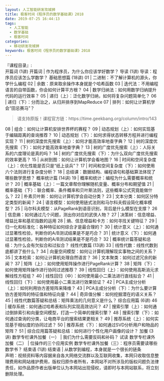 ```yaml
---
layout: 人工智能研发攻城狮
title: 极客时间《程序员的数学基础课》2018           
date: 2019-07-25 16:44:13
tags:
  - 人工智能
  - 数学基础
  - 极客时间
categories:
  - 移动研发攻城狮
keywords: 极客时间《程序员的数学基础课》2018           
---
```

『课程目录』:  
开篇词 (1讲)
开篇词 | 作为程序员，为什么你应该学好数学？
导读 (1讲)
导读：程序员应该怎么学数学？
基础思想篇 (18讲)
01 | 二进制：不了解计算机的源头，你学什么编程
02 | 余数：原来取余操作本身就是个哈希函数
03 | 迭代法：不用编程语言的自带函数，你会如何计算平方根？
04 | 数学归纳法：如何用数学归纳提升代码的运行效率？
05 | 递归（上）：泛化数学归纳，如何将复杂问题简单化？
06 | 递归（下）：分而治之，从归并排序到MapReduce
07 | 排列：如何让计算机学会“田忌赛马”？
<!-- more -->   
<blockquote class="blockquote-center">
请支持原版！课程官方链：https://time.geekbang.org/column/intro/143</blockquote>
</blockquote>
08 | 组合：如何让计算机安排世界杯的赛程？
09 | 动态规划（上）：如何实现基于编辑距离的查询推荐？
10 | 动态规划（下）：如何求得状态转移方程并进行编程实现？
11 | 树的深度优先搜索（上）：如何才能高效率地查字典？
12 | 树的深度优先搜索（下）：如何才能高效率地查字典？
13 | 树的广度优先搜索（上）：人际关系的六度理论是真的吗？
14 | 树的广度优先搜索（下）：为什么双向广度优先搜索的效率更高？
15 | 从树到图：如何让计算机学会看地图？
16 | 时间和空间复杂度（上）：优化性能是否只是“纸上谈兵”？
17 | 时间和空间复杂度（下）：如何使用六个法则进行复杂度分析？
18 | 总结课：数据结构、编程语句和基础算法体现了哪些数学思想？
概率统计篇 (14讲)
19 | 概率和统计：编程为什么需要概率和统计？
20 | 概率基础（上）：一篇文章帮你理解随机变量、概率分布和期望值
21 | 概率基础（下）：联合概率、条件概率和贝叶斯法则，这些概率公式究竟能做什么？
22 | 朴素贝叶斯：如何让计算机学会自动分类？
23 | 文本分类：如何区分特定类型的新闻？
24 | 语言模型：如何使用链式法则和马尔科夫假设简化概率模型？
25 | 马尔科夫模型：从PageRank到语音识别，背后是什么模型在支撑？
26 | 信息熵：如何通过几个问题，测出你对应的武侠人物？
27 | 决策树：信息增益、增益比率和基尼指数的运用
28 | 熵、信息增益和卡方：如何寻找关键特征？
29 | 归一化和标准化：各种特征如何综合才是最合理的？
30 | 统计意义（上）：如何通过显著性检验，判断你的A/B测试结果是不是巧合？
31 | 统计意义（下）：如何通过显著性检验，判断你的A/B测试结果是不是巧合？
32 | 概率统计篇答疑和总结：为什么会有欠拟合和过拟合？
线性代数篇 (13讲)
33 | 线性代数：线性代数到底都讲了些什么？
34 | 向量空间模型：如何让计算机理解现实事物之间的关系？
35 | 文本检索：如何让计算机处理自然语言？
36 | 文本聚类：如何过滤冗余的新闻？
37 | 矩阵（上）：如何使用矩阵操作进行PageRank计算？
38 | 矩阵（下）：如何使用矩阵操作进行协同过滤推荐？
39 | 线性回归（上）：如何使用高斯消元求解线性方程组？
40 | 线性回归（中）：如何使用最小二乘法进行直线拟合？
41 | 线性回归（下）：如何使用最小二乘法进行效果验证？
42 | PCA主成分分析（上）：如何利用协方差矩阵来降维？
43 | PCA主成分分析（下）：为什么要计算协方差矩阵的特征值和特征向量？
44 | 奇异值分解：如何挖掘潜在的语义关系？
45 | 线性代数篇答疑和总结：矩阵乘法的几何意义是什么？
综合应用篇 (6讲)
46 | 缓存系统：如何通过哈希表和队列实现高效访问？
47 | 搜索引擎（上）：如何通过倒排索引和向量空间模型，打造一个简单的搜索引擎？
48 | 搜索引擎（下）：如何通过查询的分类，让电商平台的搜索结果更相关？
49 | 推荐系统（上）：如何实现基于相似度的协同过滤？
50 | 推荐系统（下）：如何通过SVD分析用户和物品的矩阵？
51 | 综合应用篇答疑和总结：如何进行个性化用户画像的设计？
加餐 (3讲)
数学专栏课外加餐（一） | 我们为什么需要反码和补码？
试读
数学专栏课外加餐（二） | 位操作的三个应用实例
数学专栏课外加餐（三）：程序员需要读哪些数学书？
结束语 (1讲)
结束语 | 从数学到编程，本身就是一个很长的链条


<div class="post-copyright">
    <div class="post-copyright__author">
      <span class="post-copyright-meta">声明：视频资料等内容据来自各大网络交流群以及互联网收集，本网只收取信息整理费用和网站维护费用，版权归原作者所有，本网站不对所涉及的版权问题负法律责任，如作品原作者出版单位认为本网站出现侵权，请即时与本网站联系，将立刻删除处理。 </span>
    </div>
</div>

<blockquote class="blockquote-center">

</blockquote>

